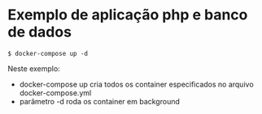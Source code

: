 # Exemplo de aplicação php e banco de dados

```
$ docker-compose up -d
```

Neste exemplo:

  * docker-compose up cria todos os container especificados no arquivo docker-compose.yml
  * parâmetro -d roda os container em background
